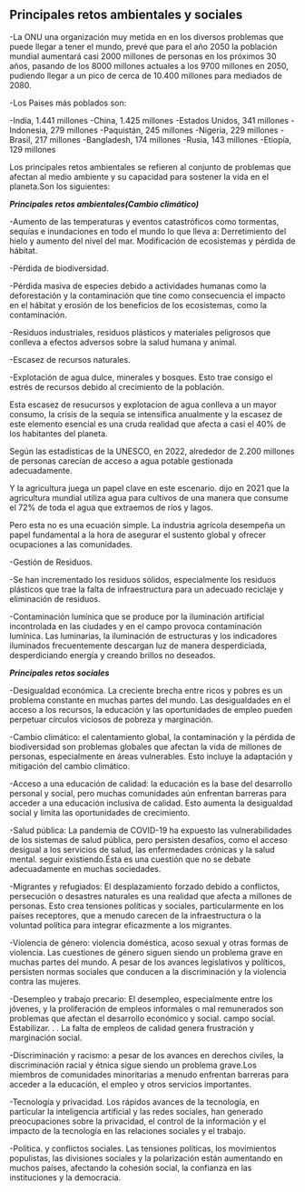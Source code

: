 ## **Principales retos ambientales y sociales**

-La ONU una organización muy metida en en los diversos problemas que puede llegar a tener el mundo, prevé que para el año 2050 la población mundial aumentará casi 2000 millones de personas en los próximos 30 años, pasando de los 8000 millones actuales a los 9700 millones en 2050, pudiendo llegar a un pico de cerca de 10.400 millones para mediados de 2080.

-Los Paises más poblados son: 

-India, 1.441 millones
-China, 1.425 millones
-Estados Unidos, 341 millones
-Indonesia, 279 millones
-Paquistán, 245 millones
-Nigeria, 229 millones
-Brasil, 217 millones
-Bangladesh, 174 millones
-Rusia, 143 millones
-Etiopía, 129 millones

Los principales retos ambientales se refieren al conjunto de problemas que afectan al medio ambiente y su capacidad para sostener la vida en el planeta.Son los siguientes:

_**Principales retos ambientales(Cambio climático)**_

-Aumento de las temperaturas y eventos catastróficos como tormentas, sequías e inundaciones en todo el mundo lo que lleva a:
Derretimiento del hielo y aumento del nivel del mar.
Modificación de ecosistemas y pérdida de hábitat.

-Pérdida de biodiversidad.

-Pérdida masiva de especies debido a actividades humanas como la deforestación y la contaminación que tine como consecuencia el impacto en el hábitat y erosión de los beneficios de los ecosistemas, como la contaminación.

-Residuos industriales, residuos plásticos y materiales peligrosos que conlleva a efectos adversos sobre la salud humana y animal.

-Escasez de recursos naturales.

-Explotación de agua dulce, minerales y bosques. Esto trae consigo el estrés de recursos debido al crecimiento de la población.

Esta escasez de resucursos y explotacion de agua conlleva a un mayor consumo, la crisis de la sequía se intensifica anualmente y la escasez de este elemento esencial es una cruda realidad que afecta a casi el 40% de los habitantes del planeta. 

Según las estadísticas de la UNESCO, en 2022, alrededor de 2.200 millones de personas carecían de acceso a agua potable gestionada adecuadamente.

Y la agricultura juega un papel clave en este escenario. dijo en 2021 que la agricultura mundial utiliza agua para cultivos de una manera que consume el 72% de toda el agua que extraemos de ríos y lagos.

Pero esta no es una ecuación simple. La industria agrícola desempeña un papel fundamental a la hora de asegurar el sustento global y ofrecer ocupaciones a las comunidades.

-Gestión de Residuos.

-Se han incrementado los residuos sólidos, especialmente los residuos plásticos que trae la falta de infraestructura para un adecuado reciclaje y eliminación de residuos.

-Contaminación lumínica que se produce por la iluminación artificial incontrolada en las ciudades y en el campo provoca contaminación lumínica.  Las luminarias, la iluminación de estructuras y los indicadores iluminados frecuentemente descargan luz de manera desperdiciada, desperdiciando energía y creando brillos no deseados.

_**Principales retos sociales**_

-Desigualdad económica. La creciente brecha entre ricos y pobres es un problema constante en muchas partes del mundo. Las desigualdades en el acceso a los recursos, la educación y las oportunidades de empleo pueden perpetuar círculos viciosos de pobreza y marginación.

-Cambio climático: el calentamiento global, la contaminación y la pérdida de biodiversidad son problemas globales que afectan la vida de millones de personas, especialmente en áreas vulnerables. Esto incluye la adaptación y mitigación del cambio climático.

-Acceso a una educación de calidad: la educación es la base del desarrollo personal y social, pero muchas comunidades aún enfrentan barreras para acceder a una educación inclusiva de calidad. Esto aumenta la desigualdad social y limita las oportunidades de crecimiento.

-Salud pública: La pandemia de COVID-19 ha expuesto las vulnerabilidades de los sistemas de salud pública, pero persisten desafíos, como el acceso desigual a los servicios de salud, las enfermedades crónicas y la salud mental. seguir existiendo.Ésta es una cuestión que no se debate adecuadamente en muchas sociedades.

-Migrantes y refugiados: El desplazamiento forzado debido a conflictos, persecución o desastres naturales es una realidad que afecta a millones de personas. Esto crea tensiones políticas y sociales, particularmente en los países receptores, que a menudo carecen de la infraestructura o la voluntad política para integrar eficazmente a los migrantes.

-Violencia de género: violencia doméstica, acoso sexual y otras formas de violencia. Las cuestiones de género siguen siendo un problema grave en muchas partes del mundo. A pesar de los avances legislativos y políticos, persisten normas sociales que conducen a la discriminación y la violencia contra las mujeres.

-Desempleo y trabajo precario: El desempleo, especialmente entre los jóvenes, y la proliferación de empleos informales o mal remunerados son problemas que afectan el desarrollo económico y social. campo social. Estabilizar. . . La falta de empleos de calidad genera frustración y marginación social.

-Discriminación y racismo: a pesar de los avances en derechos civiles, la discriminación racial y étnica sigue siendo un problema grave.Los miembros de comunidades minoritarias a menudo enfrentan barreras para acceder a la educación, el empleo y otros servicios importantes.

-Tecnología y privacidad. Los rápidos avances de la tecnología, en particular la inteligencia artificial y las redes sociales, han generado preocupaciones sobre la privacidad, el control de la información y el impacto de la tecnología en las relaciones sociales y el trabajo.

-Política. y conflictos sociales. Las tensiones políticas, los movimientos populistas, las divisiones sociales y la polarización están aumentando en muchos países, afectando la cohesión social, la confianza en las instituciones y la democracia.
